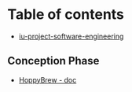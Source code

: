 # Table of contents

* [iu-project-software-engineering](README.md)

## Conception Phase

* [HoppyBrew - doc](doc/HoppyBrew.md)
